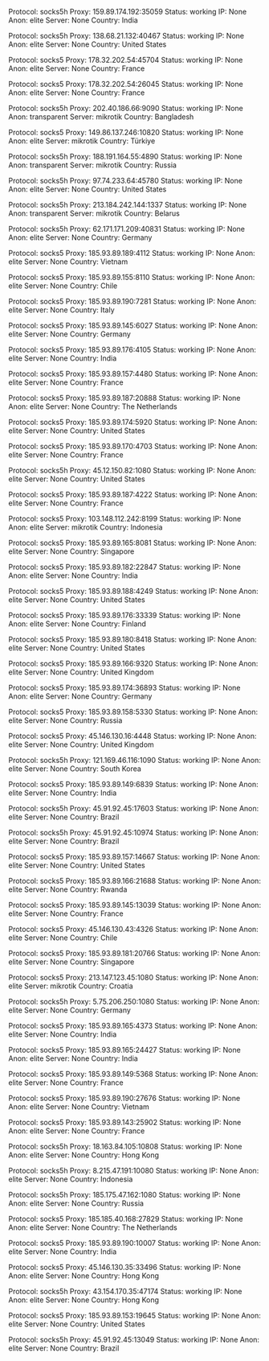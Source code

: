 Protocol: socks5h
Proxy: 159.89.174.192:35059
Status: working
IP: None
Anon: elite
Server: None
Country: India

Protocol: socks5h
Proxy: 138.68.21.132:40467
Status: working
IP: None
Anon: elite
Server: None
Country: United States

Protocol: socks5
Proxy: 178.32.202.54:45704
Status: working
IP: None
Anon: elite
Server: None
Country: France

Protocol: socks5
Proxy: 178.32.202.54:26045
Status: working
IP: None
Anon: elite
Server: None
Country: France

Protocol: socks5h
Proxy: 202.40.186.66:9090
Status: working
IP: None
Anon: transparent
Server: mikrotik
Country: Bangladesh

Protocol: socks5
Proxy: 149.86.137.246:10820
Status: working
IP: None
Anon: elite
Server: mikrotik
Country: Türkiye

Protocol: socks5h
Proxy: 188.191.164.55:4890
Status: working
IP: None
Anon: transparent
Server: mikrotik
Country: Russia

Protocol: socks5h
Proxy: 97.74.233.64:45780
Status: working
IP: None
Anon: elite
Server: None
Country: United States

Protocol: socks5h
Proxy: 213.184.242.144:1337
Status: working
IP: None
Anon: transparent
Server: mikrotik
Country: Belarus

Protocol: socks5h
Proxy: 62.171.171.209:40831
Status: working
IP: None
Anon: elite
Server: None
Country: Germany

Protocol: socks5
Proxy: 185.93.89.189:4112
Status: working
IP: None
Anon: elite
Server: None
Country: Vietnam

Protocol: socks5
Proxy: 185.93.89.155:8110
Status: working
IP: None
Anon: elite
Server: None
Country: Chile

Protocol: socks5
Proxy: 185.93.89.190:7281
Status: working
IP: None
Anon: elite
Server: None
Country: Italy

Protocol: socks5
Proxy: 185.93.89.145:6027
Status: working
IP: None
Anon: elite
Server: None
Country: Germany

Protocol: socks5
Proxy: 185.93.89.176:4105
Status: working
IP: None
Anon: elite
Server: None
Country: India

Protocol: socks5
Proxy: 185.93.89.157:4480
Status: working
IP: None
Anon: elite
Server: None
Country: France

Protocol: socks5
Proxy: 185.93.89.187:20888
Status: working
IP: None
Anon: elite
Server: None
Country: The Netherlands

Protocol: socks5
Proxy: 185.93.89.174:5920
Status: working
IP: None
Anon: elite
Server: None
Country: United States

Protocol: socks5
Proxy: 185.93.89.170:4703
Status: working
IP: None
Anon: elite
Server: None
Country: France

Protocol: socks5h
Proxy: 45.12.150.82:1080
Status: working
IP: None
Anon: elite
Server: None
Country: United States

Protocol: socks5
Proxy: 185.93.89.187:4222
Status: working
IP: None
Anon: elite
Server: None
Country: France

Protocol: socks5
Proxy: 103.148.112.242:8199
Status: working
IP: None
Anon: elite
Server: mikrotik
Country: Indonesia

Protocol: socks5
Proxy: 185.93.89.165:8081
Status: working
IP: None
Anon: elite
Server: None
Country: Singapore

Protocol: socks5
Proxy: 185.93.89.182:22847
Status: working
IP: None
Anon: elite
Server: None
Country: India

Protocol: socks5
Proxy: 185.93.89.188:4249
Status: working
IP: None
Anon: elite
Server: None
Country: United States

Protocol: socks5
Proxy: 185.93.89.176:33339
Status: working
IP: None
Anon: elite
Server: None
Country: Finland

Protocol: socks5
Proxy: 185.93.89.180:8418
Status: working
IP: None
Anon: elite
Server: None
Country: United States

Protocol: socks5
Proxy: 185.93.89.166:9320
Status: working
IP: None
Anon: elite
Server: None
Country: United Kingdom

Protocol: socks5
Proxy: 185.93.89.174:36893
Status: working
IP: None
Anon: elite
Server: None
Country: Germany

Protocol: socks5
Proxy: 185.93.89.158:5330
Status: working
IP: None
Anon: elite
Server: None
Country: Russia

Protocol: socks5
Proxy: 45.146.130.16:4448
Status: working
IP: None
Anon: elite
Server: None
Country: United Kingdom

Protocol: socks5h
Proxy: 121.169.46.116:1090
Status: working
IP: None
Anon: elite
Server: None
Country: South Korea

Protocol: socks5
Proxy: 185.93.89.149:6839
Status: working
IP: None
Anon: elite
Server: None
Country: India

Protocol: socks5h
Proxy: 45.91.92.45:17603
Status: working
IP: None
Anon: elite
Server: None
Country: Brazil

Protocol: socks5h
Proxy: 45.91.92.45:10974
Status: working
IP: None
Anon: elite
Server: None
Country: Brazil

Protocol: socks5
Proxy: 185.93.89.157:14667
Status: working
IP: None
Anon: elite
Server: None
Country: United States

Protocol: socks5
Proxy: 185.93.89.166:21688
Status: working
IP: None
Anon: elite
Server: None
Country: Rwanda

Protocol: socks5
Proxy: 185.93.89.145:13039
Status: working
IP: None
Anon: elite
Server: None
Country: France

Protocol: socks5
Proxy: 45.146.130.43:4326
Status: working
IP: None
Anon: elite
Server: None
Country: Chile

Protocol: socks5
Proxy: 185.93.89.181:20766
Status: working
IP: None
Anon: elite
Server: None
Country: Singapore

Protocol: socks5
Proxy: 213.147.123.45:1080
Status: working
IP: None
Anon: elite
Server: mikrotik
Country: Croatia

Protocol: socks5h
Proxy: 5.75.206.250:1080
Status: working
IP: None
Anon: elite
Server: None
Country: Germany

Protocol: socks5
Proxy: 185.93.89.165:4373
Status: working
IP: None
Anon: elite
Server: None
Country: India

Protocol: socks5
Proxy: 185.93.89.165:24427
Status: working
IP: None
Anon: elite
Server: None
Country: India

Protocol: socks5
Proxy: 185.93.89.149:5368
Status: working
IP: None
Anon: elite
Server: None
Country: France

Protocol: socks5
Proxy: 185.93.89.190:27676
Status: working
IP: None
Anon: elite
Server: None
Country: Vietnam

Protocol: socks5
Proxy: 185.93.89.143:25902
Status: working
IP: None
Anon: elite
Server: None
Country: France

Protocol: socks5h
Proxy: 18.163.84.105:10808
Status: working
IP: None
Anon: elite
Server: None
Country: Hong Kong

Protocol: socks5h
Proxy: 8.215.47.191:10080
Status: working
IP: None
Anon: elite
Server: None
Country: Indonesia

Protocol: socks5h
Proxy: 185.175.47.162:1080
Status: working
IP: None
Anon: elite
Server: None
Country: Russia

Protocol: socks5
Proxy: 185.185.40.168:27829
Status: working
IP: None
Anon: elite
Server: None
Country: The Netherlands

Protocol: socks5
Proxy: 185.93.89.190:10007
Status: working
IP: None
Anon: elite
Server: None
Country: India

Protocol: socks5
Proxy: 45.146.130.35:33496
Status: working
IP: None
Anon: elite
Server: None
Country: Hong Kong

Protocol: socks5h
Proxy: 43.154.170.35:47174
Status: working
IP: None
Anon: elite
Server: None
Country: Hong Kong

Protocol: socks5
Proxy: 185.93.89.153:19645
Status: working
IP: None
Anon: elite
Server: None
Country: United States

Protocol: socks5h
Proxy: 45.91.92.45:13049
Status: working
IP: None
Anon: elite
Server: None
Country: Brazil


